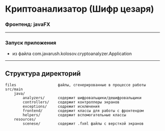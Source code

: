 # Криптоанализатор (Шифр цезаря)

### Фронтенд: javaFX

-------------------

### Запуск приложения 
- из файла com.javarush.kolosov.cryptoanalyzer.Application

-------------------

Структура директорий
-------------------

```
files                   файлы, сгенерированные в процессе работы
src/main
    java/              
        analyzers/      содержит шифровальщики/дешифровальщики
        controllers/    содержит контроллеры экранов
        exceptions/     содрежит исключения
        frontend/       содержит классы для работы с фронтендом
        helpers/        содержит вспомогательные классы
    resources/         
        scenese/        содержит .fxml файлы с версткой экранов
```
